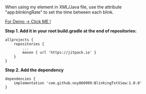 When using my element in XML/Java file, use the attribute "app:blinkingRate" to set the time between each blink.


[For Demo -> Click ME ! ](https://youtu.be/9QPYJK_yvnQ)


**Step 1. Add it in your root build.gradle at the end of repositories:**

```
allprojects {
	repositories {
		...
		maven { url 'https://jitpack.io' }
	}
}

```

**Step 2. Add the dependency**

```
dependencies {
	implementation 'com.github.noy060999:BlinkingTxtView:1.0.0'
}
```
